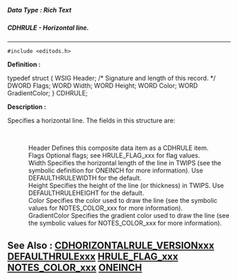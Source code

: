 ##### Data Type : Rich Text
##### CDHRULE - Horizontal line.
---
```
#include <editods.h>
```

**Definition :**

typedef struct {
   WSIG  Header; /* Signature and length of this record. */
   DWORD Flags; 
   WORD  Width;
   WORD  Height;
   WORD  Color;
   WORD  GradientColor;
} CDHRULE;

**Description :**

Specifies a horizontal line.  The fields in this structure are:
<ul><br>

<ul>Header		Defines this composite data item as a CDHRULE item.<br>
Flags		Optional flags;  see HRULE_FLAG_xxx for flag values.<br>
Width		Specifies the horizontal length of the line in TWIPS (see the symbolic definition for ONEINCH for more information).  Use DEFAULTHRULEWIDTH for the default.<br>
Height		Specifies the height of the line (or thickness) in TWIPS.  Use DEFAULTHRULEHEIGHT for the default.<br>
Color		Specifies the color used to draw the line (see the symbolic values for NOTES_COLOR_xxx for more information).<br>
GradientColor	Specifies the gradient color used to draw the line (see the symbolic values for NOTES_COLOR_xxx for more information).</ul>
</ul>



**See Also :**
[CDHORIZONTALRULE_VERSIONxxx](/domino-c-api-docs/reference/Symb/CDHORIZONTALRULE_VERSIONxxx)
[DEFAULTHRULExxx](/domino-c-api-docs/reference/Symb/DEFAULTHRULExxx)
[HRULE_FLAG_xxx](/domino-c-api-docs/reference/Symb/HRULE_FLAG_xxx)
[NOTES_COLOR_xxx](/domino-c-api-docs/reference/Symb/NOTES_COLOR_xxx)
[ONEINCH](/domino-c-api-docs/reference/Symb/ONEINCH)
---
